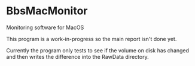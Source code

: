 # BbsMacMonitor
Monitoring software for MacOS

This program is a work-in-progress so the main report isn't done yet. 

Currently the program only tests to see if the volume on disk has changed and then writes the difference into the RawData directory.
